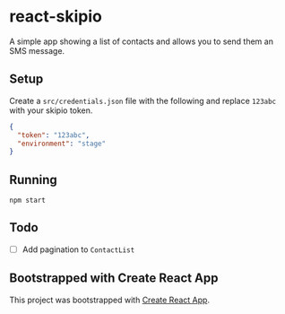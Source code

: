 # react-skipio

A simple app showing a list of contacts and allows you to send them an SMS message.

## Setup

Create a `src/credentials.json` file with the following and replace `123abc` with your skipio token.

```json
{
  "token": "123abc",
  "environment": "stage"
}
```

## Running

```
npm start
```

## Todo

- [ ] Add pagination to `ContactList`

## Bootstrapped with Create React App

This project was bootstrapped with [Create React App](https://github.com/facebookincubator/create-react-app).
